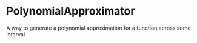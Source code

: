 # PolynomialApproximator
A way to generate a polynomial approximation for a function across some interval
